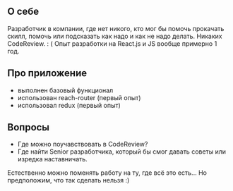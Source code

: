 ## О себе

Разработчик в компании, где нет никого, кто мог бы помочь прокачать скилл, помочь или подсказать как надо и как не надо делать. Никаких CodeReview. : ( Опыт разработки на React.js и JS вообще примерно 1 год.

## Про приложение

- выполнен базовый функционал
- использован reach-router (первый опыт)
- использовал redux (первый опыт)

## Вопросы

- Где можно поучавствовать в CodeReview?
- Где найти Senior разработчика, который бы смог давать советы или изредка наставничать.

Естественно можно поменять работу на ту, где всё это есть... Но предположим, что так сделать нельзя :)